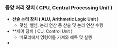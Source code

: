 ### 중앙 처리 장치 ( CPU, Central Processing Unit )
- **산술 논리 장치 ( ALU, Arithmetic Logic Unit )**
	- 덧셈, 뺄셈, 논리 연산 등 산술 및 논리 연산 수행
- **제어 장치 ( CU, Control Unit )
	- 메모리에서 명령어를 가져와 해독 및 실행
- 